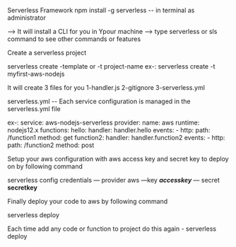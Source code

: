 Serverless Framework
npm install -g serverless -- in terminal as administrator

--> It will install a CLI for you in Ypour machine
--> type serverless or sls command to see other commands or features

Create a serverless project

serverless create -template or -t project-name
ex-:
serverless create -t myfirst-aws-nodejs

It will create 3 files for you
1-handler.js
2-gitignore
3-serverless.yml

serverless.yml -- Each service configuration is managed in the serverless.yml file

ex-:
service: aws-nodejs-serverless
provider:
name: aws
runtime: nodejs12.x
functions:
hello:
handler: handler.hello
events: - http:
path: /function1
method: get
function2:
handler: handler.function2
events: - http:
path: /function2
method: post

Setup your aws configuration with aws access key and secret key to deploy on
by following command

serverless config credentials — provider aws —key **_accesskey_** — secret **secretkey**

Finally deploy your code to aws by following command

serverless deploy

Each time add any code or function to project do this again - serverless deploy

